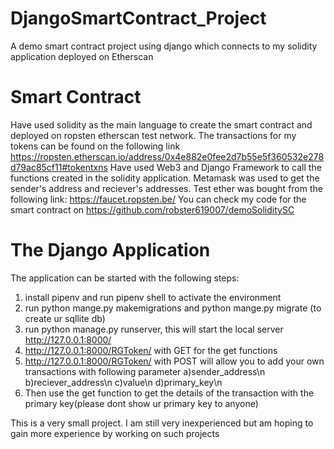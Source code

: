 # DjangoSmartContract_Project
A demo smart contract project using django which connects to my solidity application deployed on Etherscan

# Smart Contract

Have used solidity as the main language to create the smart contract and deployed on ropsten etherscan test network. The transactions for my tokens can be found on the following link
https://ropsten.etherscan.io/address/0x4e882e0fee2d7b55e5f360532e278d79ac85cf11#tokentxns
Have used Web3 and Django Framework to call the functions created in the solidity application.
Metamask was used to get the sender's address and reciever's addresses. Test ether was bought from the following link: https://faucet.ropsten.be/
You can check my code for the smart contract on https://github.com/robster619007/demoSoliditySC

# The Django Application

The application can be started with the following steps:
1) install pipenv and run pipenv shell to activate the environment
2) run python mange.py makemigrations and python mange.py migrate (to create ur sqllite db)
3) run python manage.py runserver, this will start the local server http://127.0.0.1:8000/
4) http://127.0.0.1:8000/RGToken/ with GET for the get functions
5) http://127.0.0.1:8000/RGToken/ with POST will allow you to add your own transactions with following parameter
          a)sender_address\n
          b)reciever_address\n
          c)value\n
          d)primary_key\n
6) Then use the get function to get the details of the transaction with the primary key(please dont show ur primary key to anyone)

This is a very small project. I am still very inexperienced but am hoping to gain more experience by working on such projects



